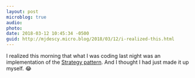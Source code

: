```yaml
---
layout: post
microblog: true
audio: 
photo: 
date: 2018-03-12 10:45:34 -0500
guid: http://mjdescy.micro.blog/2018/03/12/i-realized-this.html
---
```

I realized this morning that what I was coding last night was an implementation of the [Strategy pattern](https://en.m.wikipedia.org/wiki/Strategy_pattern). And I thought I had just made it up myself. 😂
